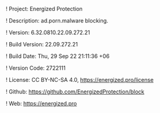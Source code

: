 ! Project: Energized Protection

! Description: ad.porn.malware blocking.

! Version: 6.32.0810.22.09.272.21

! Build Version: 22.09.272.21

! Build Date: Thu, 29 Sep 22 21:11:36 +06

! Version Code: 2722111

! License: CC BY-NC-SA 4.0, https://energized.pro/license

! Github: https://github.com/EnergizedProtection/block

! Web: https://energized.pro
